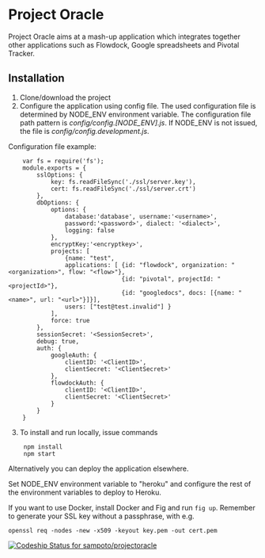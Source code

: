 Project Oracle
============

Project Oracle aims at a mash-up application which integrates together other applications such as Flowdock, Google spreadsheets and Pivotal Tracker.

Installation
------------
1. Clone/download the project
2. Configure the application using config file.
The used configuration file is determined by NODE_ENV environment variable. The configuration file path pattern is *config/config.[NODE_ENV].js*.
If NODE_ENV is not issued, the file is *config/config.development.js*.

 Configuration file example:

        var fs = require('fs');
        module.exports = {
        	sslOptions: {
        		key: fs.readFileSync('./ssl/server.key'),
        		cert: fs.readFileSync('./ssl/server.crt')
        	},
        	dbOptions: {
        		options: {
        			database:'database', username:'<username>', 
        			password:'<password>', dialect: '<dialect>', 
        			logging: false
        		},
        		encryptKey:'<encryptkey>',
        		projects: [ 
        			{name: "test", 
        			applications: [ {id: "flowdock", organization: "<organization>", flow: "<flow>"},
        							{id: "pivotal", projectId: "<projectId>"},
        							{id: "googledocs", docs: [{name: "<name>", url: "<url>"}]}], 
        			users: ["test@test.invalid"] }
        		],
        		force: true
        	},
        	sessionSecret: '<SessionSecret>',
        	debug: true,
        	auth: {
        		googleAuth: {
        			clientID: '<ClientID>',
        			clientSecret: '<ClientSecret>'
        		},
        		flowdockAuth: {
        			clientID: '<ClientID>',
        			clientSecret: '<ClientSecret>'
        		}
        	}
        }
3. To install and run locally, issue commands

        npm install
        npm start
Alternatively you can deploy the application elsewhere.

Set NODE_ENV environment variable to "heroku" and configure the rest of the environment variables to deploy to Heroku.

If you want to use Docker, install Docker and Fig and run `fig up`. Remember to generate your SSL key without a passphrase, with e.g.

```
openssl req -nodes -new -x509 -keyout key.pem -out cert.pem
```

[ ![Codeship Status for sampoto/projectoracle](https://www.codeship.io/projects/fc206f70-1ee3-0132-e461-5e9ca203bed1/status)](https://www.codeship.io/projects/35583)
